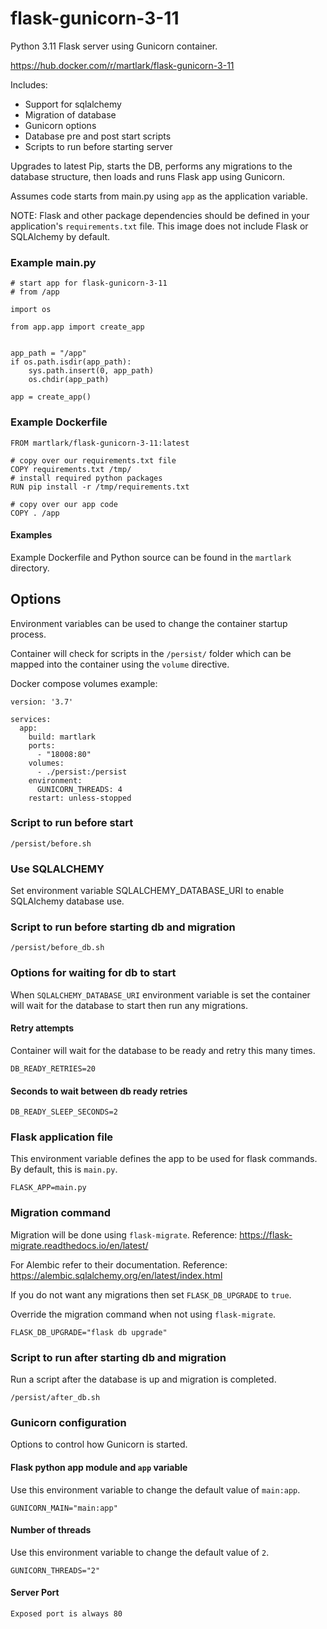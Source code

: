 # flask-gunicorn-3-11
Python 3.11 Flask server using Gunicorn container.

https://hub.docker.com/r/martlark/flask-gunicorn-3-11

Includes:

* Support for sqlalchemy
* Migration of database
* Gunicorn options
* Database pre and post start scripts
* Scripts to run before starting server

Upgrades to latest Pip, starts the DB, performs any
migrations to the database structure, then loads and runs Flask app using Gunicorn.

Assumes code starts from main.py using `app` as the application variable. 

NOTE: Flask and other package dependencies should be defined in your application's
`requirements.txt` file.  This image does not include Flask or SQLAlchemy by default.

### Example main.py
    
    # start app for flask-gunicorn-3-11
    # from /app
    
    import os
    
    from app.app import create_app
    
    
    app_path = "/app"
    if os.path.isdir(app_path):
        sys.path.insert(0, app_path)
        os.chdir(app_path)
    
    app = create_app()

### Example Dockerfile
    
    FROM martlark/flask-gunicorn-3-11:latest
    
    # copy over our requirements.txt file
    COPY requirements.txt /tmp/
    # install required python packages
    RUN pip install -r /tmp/requirements.txt
    
    # copy over our app code
    COPY . /app

#### Examples

Example Dockerfile and Python source can be found in the `martlark` directory.

## Options

Environment variables can be used to change the container startup process.

Container will check for scripts in the `/persist/` folder which
can be mapped into the container using the `volume` directive.

Docker compose volumes example:
    
    version: '3.7'
    
    services:
      app:
        build: martlark
        ports:
          - "18008:80"
        volumes:
          - ./persist:/persist
        environment:
          GUNICORN_THREADS: 4
        restart: unless-stopped


### Script to run before start

    /persist/before.sh

### Use SQLALCHEMY

Set environment variable SQLALCHEMY_DATABASE_URI to enable SQLAlchemy database use.

### Script to run before starting db and migration

    /persist/before_db.sh

### Options for waiting for db to start

When `SQLALCHEMY_DATABASE_URI` environment variable is set
the container will wait for the database to start
then run any migrations.

#### Retry attempts

Container will wait for the database to be ready and retry this many times.

    DB_READY_RETRIES=20

#### Seconds to wait between db ready retries

    DB_READY_SLEEP_SECONDS=2

### Flask application file

This environment variable defines the app to be used
for flask commands. By default, this is `main.py`.

    FLASK_APP=main.py

### Migration command

Migration will be done using `flask-migrate`. Reference: https://flask-migrate.readthedocs.io/en/latest/

For Alembic refer to their documentation. Reference: https://alembic.sqlalchemy.org/en/latest/index.html

If you do not want any migrations then set `FLASK_DB_UPGRADE` to `true`.

Override the migration command when not using `flask-migrate`.

    FLASK_DB_UPGRADE="flask db upgrade"

### Script to run after starting db and migration

Run a script after the database is up and migration is completed.

    /persist/after_db.sh

###   Gunicorn configuration

Options to control how Gunicorn is started.

#### Flask python app module and `app` variable

Use this environment variable to change the default value of `main:app`.

    GUNICORN_MAIN="main:app"

#### Number of threads

Use this environment variable to change the default value of `2`.

    GUNICORN_THREADS="2"

#### Server Port

    Exposed port is always 80
